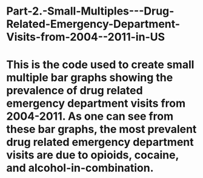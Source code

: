 # Part-2.-Small-Multiples---Drug-Related-Emergency-Department-Visits-from-2004--2011-in-US
# This is the code used to create small multiple bar graphs showing the prevalence of drug related emergency department visits from 2004-2011.  As one can see from these bar graphs, the most prevalent drug related emergency department visits are due to opioids, cocaine, and alcohol-in-combination. 
